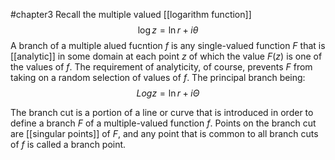 #chapter3 
Recall the multiple valued [[logarithm function]] $$\log z = \ln r + i\theta$$ A branch of a multiple alued fucntion $f$ is any single-valued function $F$ that is [[analytic]] in some domain at each point $z$ of which the value $F(z)$ is one of the values of $f$. The requirement of analyticity, of course, prevents $F$ from taking on a random selection of values of $f$. The principal branch being: $$Log z = \ln r + i\Theta$$

The branch cut is a portion of a line or curve that is introduced in order to define a branch $F$ of a multiple-valued function $f$. Points on the branch cut are [[singular points]] of $F$, and any point that is common to all branch cuts of $f$ is called a branch point.